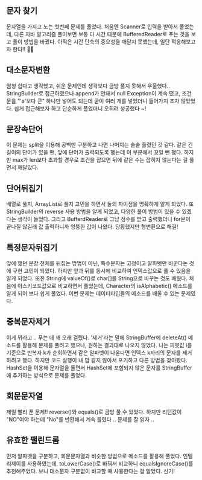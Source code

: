 ## 문자 찾기

문자열을 가지고 노는 첫번째 문제를 풀었다. 처음엔 Scanner로 입력을 받아서 풀었는데, 다른 자바 알고리즘 풀이보면 보통 다 시간 때문에 BufferedReader로 푸는 것을 보고 풀이 방법을 바꿨다. 아직은 시간 단축의 중요성을 깨닫지 못했는데, 일단 적응해보고자 한다!! 👊🏻

## 대소문자변환

엄청 쉽다고 생각했고, 쉬운 문제인데 생각보다 금방 풀지 못해서 우울했다.. StringBuilder로 접근하였으나 append가 안돼서 null Exception이 계속 떴고, 조건문을 "'a'보다 큰" 하나만 넣어도 되는데 굳이 여러 개를 넣었더니 들어가지 조차 않았었다. 쉽게 접근해보자 하고 단순하게 풀었더니 오히려 성공했다 ~!

## 문장속단어

이 문제는 split을 이용해 공백만 구분하고 나면 나머지는 술술 풀렸던 것 같다. 같은 긴 길이의 단어가 있을 땐, 앞에 단어가 출력되도록 했는데 이 부분에서 꼬일 뻔 했다. 하지만 max가 len보다 초과할 경우로 조건을 잡으면 뒤에 같은 수는 잡히지 않는다는 걸 풀면서 깨달았다. 

## 단어뒤집기

배열로 풀지, ArrayList로 풀지 고민을 하면서 둘의 차이점을 명확하게 알게 되었다. 또 StringBuilder의 reverse 사용 방법을 알게 되었고, 다양한 풀이 방법이 있을 수 있겠다는 생각이 들었다. 그리고 BufferdReader로 그냥 정수를 받고 출력했더니 for문이 끝나질 않길래 값 출력하니까 엉뚱한 값이 나왔다. 당황했지만 형변환으로 해결!

## 특정문자뒤집기

앞에 했던 문장 전체를 뒤집는 방법이 아닌, 특수문자는 고정이고 알파벳만 바꾼다는 것에 구현 고민이 되었다. 하지만 앞과 뒤를 동시에 비교하여 인덱스값으로 풀 수 있음을 알게 되었다. 또한 String에 valueOf()로 char[]를 String으로 바꾸는 것도 배웠다. 처음에 아스키코드값으로 비교하면서 풀었는데, Character의 isAlphabetic() 메소드를 알게 되어 보다 쉽게 풀었다. 이번 문제는 데이터타입들의 메소드를 배울 수 있는 문제였다.

## 중복문자제거

이게 뭐라고 .. 푸는 데 꽤 오래 걸렸다. '제거'라는 말에 StringBuffer에 deleteAt() 메소드를 활용해 문제를 풀려고 했으나, 원하는 결과대로 나오지 않았다. 나는 피봇값 i를 기준으로 반복자 k가 순회하면서 같은 알파벳이 나온다면 인덱스 k자리의 문자를 제거하려고 했다. 하지만 코드 실행이 내 맘 같지 않아서 포기하고 다른 방법을 찾아봤다. HashSet을 이용해 문자열을 돌면서 HashSet에 포함되지 않은 문자를 StringBuffer에 추가하는 방식으로 문제를 풀었다.

## 회문문자열

제일 빨리 푼 문제!! reverse()와 equals()로 금방 풀 수 있었다. 하지만 리턴값이 "NO"여야 하는데 "No"를 반환해서 계속 틀렸다 .. 문제를 잘 읽자 ..

## 유효한 팰린드롬

먼저 알파벳을 구분하고, 회문문자열과 비슷한 방법으로 메소드를 활용해 풀었다. 인텔리제이를 사용하였는데, toLowerCase()로 바꿔서 비교하니 equalsIgnoreCase()를 추천해주었다. 보니 대소문자 구분없이 비교할 때 사용한다는 걸 알았다. 신기!